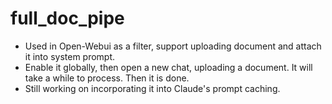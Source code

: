 # full_doc_pipe
  * Used in Open-Webui as a filter, support uploading document and attach it into system prompt. 
  * Enable it globally, then open a new chat, uploading a document. It will take a while to process. Then it is done. 
  * Still working on incorporating it into Claude's prompt caching.
